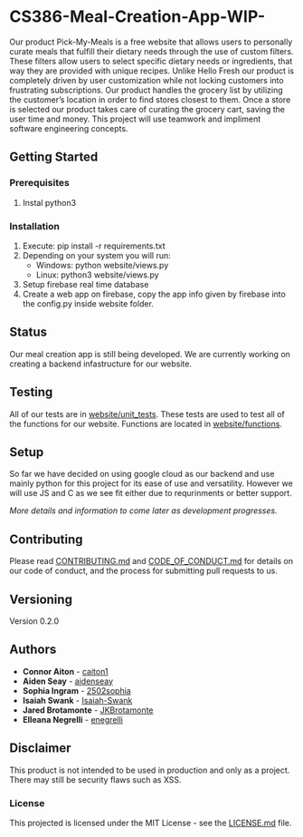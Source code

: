 # CS386-Meal-Creation-App-WIP-
Our product Pick-My-Meals is a free website that allows users to personally curate meals that fulfill their dietary needs through the use of custom filters. These filters allow users to select specific dietary needs or ingredients, that way they are provided with unique recipes. Unlike Hello Fresh our product is completely driven by user customization while not locking customers into frustrating subscriptions. Our product handles the grocery list by utilizing the customer’s location in order to find stores closest to them. Once a store is selected our product takes care of curating the grocery cart, saving the user time and money. This project will use teamwork and impliment software engineering concepts.

## Getting Started

### Prerequisites
1. Instal python3

### Installation
1. Execute: pip install -r requirements.txt 
2. Depending on your system you will run:
    * Windows: python website/views.py
    * Linux:  python3 website/views.py
3. Setup firebase real time database
4. Create a web app on firebase, copy the app info given by firebase into the config.py inside website folder.

## Status
Our meal creation app is still being developed. We are currently working on creating a backend infastructure for our website.

## Testing
All of our tests are in [website/unit_tests](https://github.com/caiton1/CS386-Meal-Creation-App-WIP-/tree/main/website/unit_tests). These tests are used to test all of the functions for our website. Functions are located in [website/functions](https://github.com/caiton1/CS386-Meal-Creation-App-WIP-/tree/main/website/functions). 

## Setup
So far we have decided on using google cloud as our backend and use mainly python for this project for its ease of use and versatility. However we will use JS and C as we see fit either due to requrinments or better support.

*More details and information to come later as development progresses.*

## Contributing 
Please read [CONTRIBUTING.md](https://github.com/caiton1/CS386-Meal-Creation-App-WIP-/blob/main/CONTRIBUTING.md) and [CODE_OF_CONDUCT.md](https://github.com/caiton1/CS386-Meal-Creation-App-WIP-/blob/main/CODE_OF_CONDUCT.md) for details on our code of conduct, and the process for submitting pull requests to us.

## Versioning
Version 0.2.0

## Authors
- **Connor Aiton** - [caiton1](https://github.com/caiton1) 
- **Aiden Seay** - [aidenseay](https://github.com/aidenseay)
- **Sophia Ingram** - [2502sophia](https://github.com/2502sophia) 
- **Isaiah Swank** - [Isaiah-Swank](https://github.com/Isaiah-Swank) 
- **Jared Brotamonte** - [JKBrotamonte](https://github.com/JKBrotamonte) 
- **Elleana Negrelli** - [enegrelli](https://github.com/enegrelli)

## Disclaimer
This product is not intended to be used in production and only as a project. There may still be security flaws such as XSS.

### License
This projected is licensed under the MIT License - see the [LICENSE.md](LICENSE.md) file.
